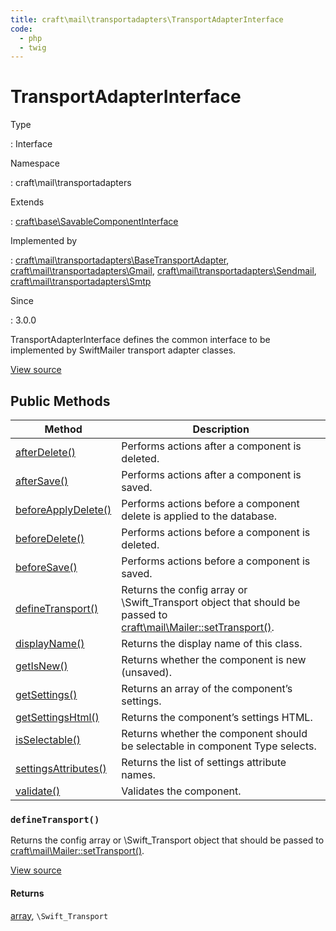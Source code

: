 ```yaml
---
title: craft\mail\transportadapters\TransportAdapterInterface
code:
  - php
  - twig
---
```


# TransportAdapterInterface

Type

:   Interface

Namespace

:   craft\mail\transportadapters

Extends

:   [craft\base\SavableComponentInterface](craft-base-savablecomponentinterface.md)

Implemented by

:   [craft\mail\transportadapters\BaseTransportAdapter](craft-mail-transportadapters-basetransportadapter.md), [craft\mail\transportadapters\Gmail](craft-mail-transportadapters-gmail.md), [craft\mail\transportadapters\Sendmail](craft-mail-transportadapters-sendmail.md), [craft\mail\transportadapters\Smtp](craft-mail-transportadapters-smtp.md)

Since

:   3.0.0



TransportAdapterInterface defines the common interface to be implemented by SwiftMailer transport adapter classes.





[View source](https://github.com/craftcms/cms/blob/master/src/mail/transportadapters/TransportAdapterInterface.php)






## Public Methods

| Method                                                                                                                                      | Description
| ------------------------------------------------------------------------------------------------------------------------------------------- | -------------------------------------------------------------------------------------------------------------------------------------------------------------------------------------------------------------------------------------------
| [afterDelete()](craft-base-savablecomponentinterface.md#method-afterdelete "Defined by craft\base\SavableComponentInterface")               | Performs actions after a component is deleted.
| [afterSave()](craft-base-savablecomponentinterface.md#method-aftersave "Defined by craft\base\SavableComponentInterface")                   | Performs actions after a component is saved.
| [beforeApplyDelete()](craft-base-savablecomponentinterface.md#method-beforeapplydelete "Defined by craft\base\SavableComponentInterface")   | Performs actions before a component delete is applied to the database.
| [beforeDelete()](craft-base-savablecomponentinterface.md#method-beforedelete "Defined by craft\base\SavableComponentInterface")             | Performs actions before a component is deleted.
| [beforeSave()](craft-base-savablecomponentinterface.md#method-beforesave "Defined by craft\base\SavableComponentInterface")                 | Performs actions before a component is saved.
| [defineTransport()](craft-mail-transportadapters-transportadapterinterface.md#method-definetransport)                                       | Returns the config array or \Swift_Transport object that should be passed to [craft\mail\Mailer::setTransport()](https://www.yiiframework.com/extension/yiisoft/yii2-swiftmailer/doc/api/2.2/yii-swiftmailer-mailer#setTransport()-detail).
| [displayName()](craft-base-componentinterface.md#method-displayname "Defined by craft\base\ComponentInterface")                             | Returns the display name of this class.
| [getIsNew()](craft-base-savablecomponentinterface.md#method-getisnew "Defined by craft\base\SavableComponentInterface")                     | Returns whether the component is new (unsaved).
| [getSettings()](craft-base-savablecomponentinterface.md#method-getsettings "Defined by craft\base\SavableComponentInterface")               | Returns an array of the component’s settings.
| [getSettingsHtml()](craft-base-savablecomponentinterface.md#method-getsettingshtml "Defined by craft\base\SavableComponentInterface")       | Returns the component’s settings HTML.
| [isSelectable()](craft-base-savablecomponentinterface.md#method-isselectable "Defined by craft\base\SavableComponentInterface")             | Returns whether the component should be selectable in component Type selects.
| [settingsAttributes()](craft-base-savablecomponentinterface.md#method-settingsattributes "Defined by craft\base\SavableComponentInterface") | Returns the list of settings attribute names.
| [validate()](craft-base-savablecomponentinterface.md#method-validate "Defined by craft\base\SavableComponentInterface")                     | Validates the component.

### `defineTransport()`





Returns the config array or \Swift_Transport object that should be passed to [craft\mail\Mailer::setTransport()](https://www.yiiframework.com/extension/yiisoft/yii2-swiftmailer/doc/api/2.2/yii-swiftmailer-mailer#setTransport()-detail).




[View source](https://github.com/craftcms/cms/blob/master/src/mail/transportadapters/TransportAdapterInterface.php#L25)



#### Returns

[array](http://php.net/language.types.array), `\Swift_Transport`










